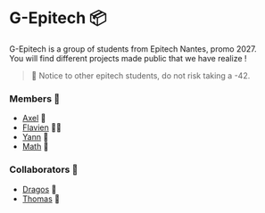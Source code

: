 # G-Epitech 📦

G-Epitech is a group of students from Epitech Nantes, promo 2027.\
You will find different projects made public that we have realize !

> 🚷 Notice to other epitech students, do not risk taking a -42.

### Members 👥 
- [Axel](https://github.com/AxelF44) 🐻
- [Flavien](https://github.com/flavien-chenu) 🐻‍❄️
- [Yann](https://github.com/yann-masson) 🐝
- [Math](https://github.com/TekMath) 🐨

### Collaborators 🤝
- [Dragos](https://github.com/sdragos1) 🦣
- [Thomas](https://github.com/ThomasQUINTIN) 🐙
